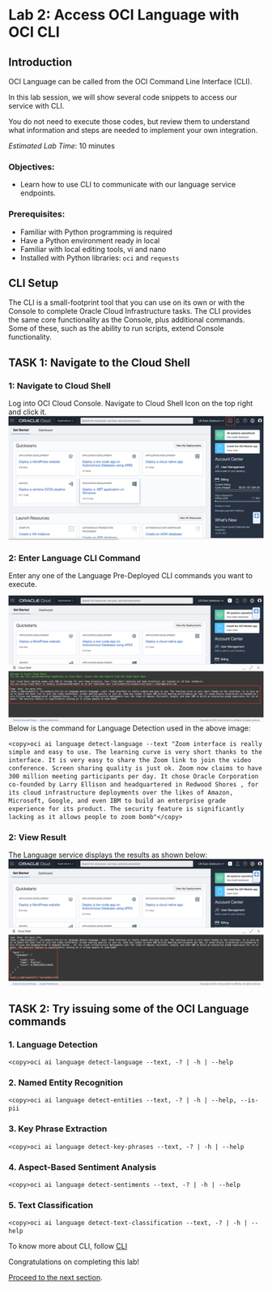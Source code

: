 # Lab 2: Access OCI Language with OCI CLI

## Introduction

OCI Language can be called from the OCI Command Line Interface (CLI).

In this lab session, we will show several code snippets to access our service with CLI.

You do not need to execute those codes, but review them to understand what information and steps are needed to implement your own integration.

*Estimated Lab Time*: 10 minutes

### Objectives:

* Learn how to use CLI to communicate with our language service endpoints.

### Prerequisites:
* Familiar with Python programming is required
* Have a Python environment ready in local
* Familiar with local editing tools, vi and nano
* Installed with Python libraries: `oci` and `requests`

## CLI Setup

The CLI is a small-footprint tool that you can use on its own or with the Console to complete Oracle Cloud Infrastructure tasks. The CLI provides the same core functionality as the Console, plus additional commands. Some of these, such as the ability to run scripts, extend Console functionality.



## **TASK 1:** Navigate to the Cloud Shell

### 1: Navigate to Cloud Shell

Log into OCI Cloud Console. Navigate to Cloud Shell Icon on the top right and click it.
![](./images/cloudShellIcon.png " ")

### 2: Enter Language CLI Command

Enter any one of the Language Pre-Deployed CLI commands you want to execute.

![](./images/cloudShellCommand.png " ")
Below is the command for Language Detection used in the above image:
```
<copy>oci ai language detect-language --text "Zoom interface is really simple and easy to use. The learning curve is very short thanks to the interface. It is very easy to share the Zoom link to join the video conference. Screen sharing quality is just ok. Zoom now claims to have 300 million meeting participants per day. It chose Oracle Corporation co-founded by Larry Ellison and headquartered in Redwood Shores , for its cloud infrastructure deployments over the likes of Amazon, Microsoft, Google, and even IBM to build an enterprise grade experience for its product. The security feature is significantly lacking as it allows people to zoom bomb"</copy>
```

### 2: View Result

The Language service displays the results as shown below:
![](./images/clousShellResult.png " ")



<!-- ## **TASK 3:**To Install CLI in your Local
To install and use the CLI, follow [CLI](https://docs.oracle.com/en-us/iaas/Content/API/Concepts/cliconcepts.htm)


For information about using the CLI, see [Command Line Interface (CLI)](https://docs.oracle.com/iaas/Content/API/Concepts/cliconcepts.htm#Command_Line_Interface_CLI).
For a complete list of flags and options available for CLI commands, see the [Command Line Reference](https://docs.oracle.com/iaas/tools/oci-cli/latest/oci_cli_docs/). -->


## **TASK 2:** Try issuing some of the OCI Language commands

### 1. Language Detection
```
<copy>oci ai language detect-language --text, -? | -h | --help
```
### 2. Named Entity Recognition
```
<copy>oci ai language detect-entities --text, -? | -h | --help, --is-pii
```
### 3. Key Phrase Extraction
```
<copy>oci ai language detect-key-phrases --text, -? | -h | --help
```
### 4. Aspect-Based Sentiment Analysis
```
<copy>oci ai language detect-sentiments --text, -? | -h | --help
```
### 5. Text Classification
```
<copy>oci ai language detect-text-classification --text, -? | -h | --help
```


To know more about CLI, follow [CLI](https://docs.oracle.com/en-us/iaas/Content/API/Concepts/cliconcepts.htm)

Congratulations on completing this lab!

[Proceed to the next section](#next).


